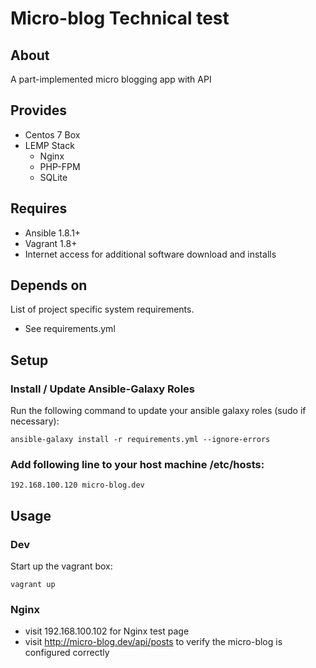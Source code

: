 # Micro-blog Technical test

## About

A part-implemented micro blogging app with API


## Provides

* Centos 7 Box
* LEMP Stack
  * Nginx
  * PHP-FPM
  * SQLite

## Requires

* Ansible 1.8.1+
* Vagrant 1.8+
* Internet access for additional software download and installs

## Depends on

List of project specific system requirements.
* See requirements.yml

## Setup

### Install / Update Ansible-Galaxy Roles

Run the following command to update your ansible galaxy roles (sudo if necessary):
```
ansible-galaxy install -r requirements.yml --ignore-errors
```

### Add following line to your host machine /etc/hosts:

```
192.168.100.120 micro-blog.dev
```

## Usage

### Dev

Start up the vagrant box:

```
vagrant up
```

### Nginx

* visit 192.168.100.102 for Nginx test page
* visit http://micro-blog.dev/api/posts to verify the micro-blog is configured correctly
